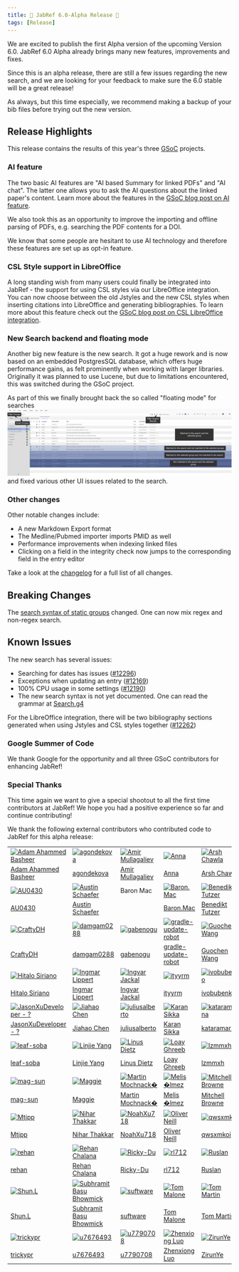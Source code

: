 ```yaml
---
title: 🎄 JabRef 6.0-Alpha Release 🎄
tags: [Release]
---
```


We are excited to publish the first Alpha version of the upcoming Version 6.0. JabRef 6.0 Alpha already brings many new features, improvements and fixes.

Since this is an alpha release, there are still a few issues regarding the new search, and we are looking for your feedback to make sure the 6.0 stable will be a great release!

As always, but this time especially, we recommend making a backup of your bib files before trying out the new version.

## Release Highlights

This release contains the results of this year's three [GSoC](https://blog.jabref.org/tags/gsoc/) projects.

### AI feature

The two basic AI features are "AI based Summary for linked PDFs" and "AI chat". The latter one allows you to ask the AI questions about the linked paper's content. Learn more about the features in the [GSoC blog post on AI feature](https://blog.jabref.org/2024/08/21/AI-chatting/).

We also took this as an opportunity to improve the importing and offline parsing of PDFs, e.g. searching the PDF contents for a DOI.

We know that some people are hesitant to use AI technology and therefore these features are set up as opt-in feature.

### CSL Style support in LibreOffice

A long standing wish from many users could finally be integrated into JabRef - the support for using CSL styles via our LibreOffice integration. You can now choose between the old Jstyles and the new CSL styles when inserting citations into LibreOffice and generating bibliographies. To learn more about this feature check out the  [GSoC blog post on CSL LibreOffice integration](https://blog.jabref.org/2024/08/26/GSoC-CSL/).

### New Search backend and floating mode

Another big new feature is the new search. It got a huge rework and is now based on an embedded PostgresSQL database, which offers huge performance gains, as felt prominently when working with larger libraries. Originally it was planned to use Lucene, but due to limitations encountered, this was switched during the GSoC project.

As part of this we finally brought back the so called "floating mode" for searches ![alt text](/img/Floating_Mode_Light_Theme.png) and fixed various other UI issues related to the search.

### Other changes

Other notable changes include:

- A new Markdown Export format
- The Medline/Pubmed importer imports PMID as well
- Performance improvements when indexing linked files
- Clicking on a field in the integrity check now jumps to the corresponding field in the entry editor

Take a look at the [changelog](https://github.com/JabRef/jabref/blob/v6.0-alpha/CHANGELOG.md) for a full list of all changes.

## Breaking Changes

The [search syntax of static groups](https://docs.jabref.org/finding-sorting-and-cleaning-entries/groups#using-a-free-form-search-expression) changed. One can now mix regex and non-regex search.

## Known Issues

The new search has several issues:

- Searching for dates has issues ([#12296](https://github.com/JabRef/jabref/issues/12296))
- Exceptions when updating an entry ([#12169](https://github.com/JabRef/jabref/issues/12167))
- 100% CPU usage in some settings ([#12190](https://github.com/JabRef/jabref/issues/12190))
- The new search syntax is not yet documented. One can read the grammar at [Search.g4](https://github.com/JabRef/jabref/blob/v6.0-alpha/src/main/antlr4/org/jabref/search/Search.g4)

For the LibreOffice integration, there will be two bibliography sections generated when using Jstyles and CSL styles together ([#12262](https://github.com/JabRef/jabref/issues/12262))

### Google Summer of Code

We thank Google for the opportunity and all three GSoC contributors for enhancing JabRef!

### Special Thanks

This time again we want to give a special shootout to all the first time contributors at JabRef! We hope you had a positive experience so far and continue contributing!

We thank the following external contributors who contributed code to JabRef for this alpha release:

|  |  |  |  |  |  |
| --  | --  | --  | --  | --  | --  |
| [<img alt="Adam Ahammed Basheer" src="https://avatars.githubusercontent.com/u/177791593?v=4&w=117" width="117">](https://github.com/adambash12) | [<img alt="agondekova" src="https://avatars.githubusercontent.com/u/183761093?v=4&w=117" width="117">](https://github.com/agondekova) | [<img alt="Amir Mullagaliev" src="https://avatars.githubusercontent.com/u/138519917?v=4&w=117" width="117">](https://github.com/mulla028) | [<img alt="Anna" src="https://avatars.githubusercontent.com/u/4328398?v=4&w=117" width="117">](https://github.com/anna) | [<img alt="Arsh Chawla" src="https://avatars.githubusercontent.com/u/150571042?v=4&w=117" width="117">](https://github.com/arshchawla21) | [<img alt="Aryan Rana" src="https://avatars.githubusercontent.com/u/140689703?v=4&w=117" width="117">](https://github.com/ar-rana) |
| [Adam Ahammed Basheer](https://github.com/adambash12) | [agondekova](https://github.com/agondekova) | [Amir Mullagaliev](https://github.com/mulla028) | [Anna](https://github.com/anna) | [Arsh Chawla](https://github.com/arshchawla21) | [Aryan Rana](https://github.com/ar-rana) |
| [<img alt="AU0430" src="https://avatars.githubusercontent.com/u/184870087?v=4&w=117" width="117">](https://github.com/AU0430) | [<img alt="Austin Schaefer" src="https://avatars.githubusercontent.com/u/30300486?v=4&w=117" width="117">](https://github.com/heyitsdross) | Baron Mac | [<img alt="Baron.Mac" src="https://avatars.githubusercontent.com/u/172663733?v=4&w=117" width="117">](https://github.com/BaronMac08) | [<img alt="Benedikt Tutzer" src="https://avatars.githubusercontent.com/u/10479048?v=4&w=117" width="117">](https://github.com/btut) | [<img alt="cheng" src="https://avatars.githubusercontent.com/u/16892521?v=4&w=117" width="117">](https://github.com/cheng) |
| [AU0430](https://github.com/AU0430) | [Austin Schaefer](https://github.com/heyitsdross) |  | [Baron.Mac](https://github.com/BaronMac08) | [Benedikt Tutzer](https://github.com/btut) | [cheng](https://github.com/cheng) |
| [<img alt="CraftyDH" src="https://avatars.githubusercontent.com/u/23249291?v=4&w=117" width="117">](https://github.com/CraftyDH) | [<img alt="damgam0288" src="https://avatars.githubusercontent.com/u/94230112?v=4&w=117" width="117">](https://github.com/damgam0288) | [<img alt="gabenogu" src="https://avatars.githubusercontent.com/u/183111074?v=4&w=117" width="117">](https://github.com/gabenogu) | [<img alt="gradle-update-robot" src="https://avatars.githubusercontent.com/u/71028193?v=4&w=117" width="117">](https://github.com/gradle-update-robot) | [<img alt="Guochen Wang" src="https://avatars.githubusercontent.com/u/126779461?v=4&w=117" width="117">](https://github.com/u7663394) | [<img alt="Harry Xia" src="https://avatars.githubusercontent.com/u/178296324?v=4&w=117" width="117">](https://github.com/harry924) |
| [CraftyDH](https://github.com/CraftyDH) | [damgam0288](https://github.com/damgam0288) | [gabenogu](https://github.com/gabenogu) | [gradle-update-robot](https://github.com/gradle-update-robot) | [Guochen Wang](https://github.com/u7663394) | [Harry Xia](https://github.com/harry924) |
| [<img alt="Hitalo Siriano" src="https://avatars.githubusercontent.com/u/122159146?v=4&w=117" width="117">](https://github.com/hitalo-siriano) | [<img alt="Ingmar Lippert" src="https://avatars.githubusercontent.com/u/20518297?v=4&w=117" width="117">](https://github.com/ilippert) | [<img alt="Ingvar Jackal" src="https://avatars.githubusercontent.com/u/6802095?v=4&w=117" width="117">](https://github.com/IngvarJackal) | [<img alt="ityyrm" src="https://avatars.githubusercontent.com/u/151578808?v=4&w=117" width="117">](https://github.com/ityyrm) | [<img alt="ivobubenko" src="https://avatars.githubusercontent.com/u/139141084?v=4&w=117" width="117">](https://github.com/ivobubenko) | [<img alt="James Christian Ruiz" src="https://avatars.githubusercontent.com/u/125330341?v=4&w=117" width="117">](https://github.com/plvzfq-rit) |
| [Hitalo Siriano](https://github.com/hitalo-siriano) | [Ingmar Lippert](https://github.com/ilippert) | [Ingvar Jackal](https://github.com/IngvarJackal) | [ityyrm](https://github.com/ityyrm) | [ivobubenko](https://github.com/ivobubenko) | [James Christian Ruiz](https://github.com/plvzfq-rit) |
| [<img alt="JasonXuDeveloper - ?" src="https://avatars.githubusercontent.com/u/48086348?v=4&w=117" width="117">](https://github.com/JasonXuDeveloper) | [<img alt="Jiahao Chen" src="https://avatars.githubusercontent.com/u/1732?v=4&w=117" width="117">](https://github.com/jiahao) | [<img alt="juliusalberto" src="https://avatars.githubusercontent.com/u/57690582?v=4&w=117" width="117">](https://github.com/juliusalberto) | [<img alt="Karan Sikka" src="https://avatars.githubusercontent.com/u/1156958?v=4&w=117" width="117">](https://github.com/ksikka) | [<img alt="kataramarina" src="https://avatars.githubusercontent.com/u/35892754?v=4&w=117" width="117">](https://github.com/kataramarina) | [<img alt="Kunal Sikka" src="https://avatars.githubusercontent.com/u/83248197?v=4&w=117" width="117">](https://github.com/Kunal77689) |
| [JasonXuDeveloper - ?](https://github.com/JasonXuDeveloper) | [Jiahao Chen](https://github.com/jiahao) | [juliusalberto](https://github.com/juliusalberto) | [Karan Sikka](https://github.com/ksikka) | [kataramarina](https://github.com/kataramarina) | [Kunal Sikka](https://github.com/Kunal77689) |
| [<img alt="leaf-soba" src="https://avatars.githubusercontent.com/u/179081822?v=4&w=117" width="117">](https://github.com/leaf-soba) | [<img alt="Linjie Yang" src="https://avatars.githubusercontent.com/u/142676664?v=4&w=117" width="117">](https://github.com/lllllllittlesun) | [<img alt="Linus Dietz" src="https://avatars.githubusercontent.com/u/1254003?v=4&w=117" width="117">](https://github.com/LinusDietz) | [<img alt="Loay Ghreeb" src="https://avatars.githubusercontent.com/u/52158423?v=4&w=117" width="117">](https://github.com/LoayGhreeb) | [<img alt="lzmmxh" src="https://avatars.githubusercontent.com/u/149454746?v=4&w=117" width="117">](https://github.com/lzmmxh) | [<img alt="MadDingzhen" src="https://avatars.githubusercontent.com/u/143514319?v=4&w=117" width="117">](https://github.com/MadDingzhen) |
| [leaf-soba](https://github.com/leaf-soba) | [Linjie Yang](https://github.com/lllllllittlesun) | [Linus Dietz](https://github.com/LinusDietz) | [Loay Ghreeb](https://github.com/LoayGhreeb) | [lzmmxh](https://github.com/lzmmxh) | [MadDingzhen](https://github.com/MadDingzhen) |
| [<img alt="mag-sun" src="https://avatars.githubusercontent.com/u/177601637?v=4&w=117" width="117">](https://github.com/mag-sun) | [<img alt="Maggie" src="https://avatars.githubusercontent.com/u/183049?v=4&w=117" width="117">](https://github.com/Maggie) | [<img alt="Martin Mochnack�" src="https://avatars.githubusercontent.com/u/48349316?v=4&w=117" width="117">](https://github.com/JamseBonde007) | [<img alt="Melis �lmez" src="https://avatars.githubusercontent.com/u/77929541?v=4&w=117" width="117">](https://github.com/melisolmez) | [<img alt="Mitchell Browne" src="https://avatars.githubusercontent.com/u/39331303?v=4&w=117" width="117">](https://github.com/RabidGhost) | [<img alt="MLEP" src="https://avatars.githubusercontent.com/u/6931104?v=4&w=117" width="117">](https://github.com/mlep) |
| [mag-sun](https://github.com/mag-sun) | [Maggie](https://github.com/Maggie) | [Martin Mochnack�](https://github.com/JamseBonde007) | [Melis �lmez](https://github.com/melisolmez) | [Mitchell Browne](https://github.com/RabidGhost) | [MLEP](https://github.com/mlep) |
| [<img alt="Mtjpp" src="https://avatars.githubusercontent.com/u/58153153?v=4&w=117" width="117">](https://github.com/Mtjpp) | [<img alt="Nihar Thakkar " src="https://avatars.githubusercontent.com/u/63655579?v=4&w=117" width="117">](https://github.com/18bce133) | [<img alt="NoahXu718" src="https://avatars.githubusercontent.com/u/177101165?v=4&w=117" width="117">](https://github.com/NoahXu718) | [<img alt="Oliver Neill" src="https://avatars.githubusercontent.com/u/7759984?v=4&w=117" width="117">](https://github.com/odneill) | [<img alt="qwsxmkoi" src="https://avatars.githubusercontent.com/u/18901221?v=4&w=117" width="117">](https://github.com/qwsxmkoi) | [<img alt="Red12138-java" src="https://avatars.githubusercontent.com/u/177503327?v=4&w=117" width="117">](https://github.com/Red12138-java) |
| [Mtjpp](https://github.com/Mtjpp) | [Nihar Thakkar ](https://github.com/18bce133) | [NoahXu718](https://github.com/NoahXu718) | [Oliver Neill](https://github.com/odneill) | [qwsxmkoi](https://github.com/qwsxmkoi) | [Red12138-java](https://github.com/Red12138-java) |
| [<img alt="rehan" src="https://avatars.githubusercontent.com/u/136882?v=4&w=117" width="117">](https://github.com/rehan) | [<img alt="Rehan Chalana" src="https://avatars.githubusercontent.com/u/139042983?v=4&w=117" width="117">](https://github.com/RehanChalana) | [<img alt="Ricky-Du" src="https://avatars.githubusercontent.com/u/141602008?v=4&w=117" width="117">](https://github.com/u7465990) | [<img alt="rl712" src="https://avatars.githubusercontent.com/u/176219446?v=4&w=117" width="117">](https://github.com/rl712) | [<img alt="Ruslan" src="https://avatars.githubusercontent.com/u/13097618?v=4&w=117" width="117">](https://github.com/InAnYan) | [<img alt="Shivendu Mishra" src="https://avatars.githubusercontent.com/u/77795429?v=4&w=117" width="117">](https://github.com/shivenducs1136) |
| [rehan](https://github.com/rehan) | [Rehan Chalana](https://github.com/RehanChalana) | [Ricky-Du](https://github.com/u7465990) | [rl712](https://github.com/rl712) | [Ruslan](https://github.com/InAnYan) | [Shivendu Mishra](https://github.com/shivenducs1136) |
| [<img alt="Shun.L" src="https://avatars.githubusercontent.com/u/30139978?v=4&w=117" width="117">](https://github.com/ShunL12324) | [<img alt="Subhramit Basu Bhowmick" src="https://avatars.githubusercontent.com/u/74734844?v=4&w=117" width="117">](https://github.com/subhramit) | [<img alt="suftware" src="https://avatars.githubusercontent.com/u/76719417?v=4&w=117" width="117">](https://github.com/suftware) | [<img alt="Tom Malone" src="https://avatars.githubusercontent.com/u/748?v=4&w=117" width="117">](https://github.com/tom) | [<img alt="Tom Martin" src="https://avatars.githubusercontent.com/u/84423783?v=4&w=117" width="117">](https://github.com/Boston54) | [<img alt="tomeg09" src="https://avatars.githubusercontent.com/u/24203816?v=4&w=117" width="117">](https://github.com/tomeg09) |
| [Shun.L](https://github.com/ShunL12324) | [Subhramit Basu Bhowmick](https://github.com/subhramit) | [suftware](https://github.com/suftware) | [Tom Malone](https://github.com/tom) | [Tom Martin](https://github.com/Boston54) | [tomeg09](https://github.com/tomeg09) |
| [<img alt="trickypr" src="https://avatars.githubusercontent.com/u/23250792?v=4&w=117" width="117">](https://github.com/trickypr) | [<img alt="u7676493" src="https://avatars.githubusercontent.com/u/184459285?v=4&w=117" width="117">](https://github.com/u7676493) | [<img alt="u7790708" src="https://avatars.githubusercontent.com/u/177816765?v=4&w=117" width="117">](https://github.com/u7790708) | [<img alt="Zhenxiong Luo" src="https://avatars.githubusercontent.com/u/146911309?v=4&w=117" width="117">](https://github.com/KumaLuo) | [<img alt="ZirunYe" src="https://avatars.githubusercontent.com/u/156483769?v=4&w=117" width="117">](https://github.com/ZirunYe) |  |
| [trickypr](https://github.com/trickypr) | [u7676493](https://github.com/u7676493) | [u7790708](https://github.com/u7790708) | [Zhenxiong Luo](https://github.com/KumaLuo) | [ZirunYe](https://github.com/ZirunYe) |  |
